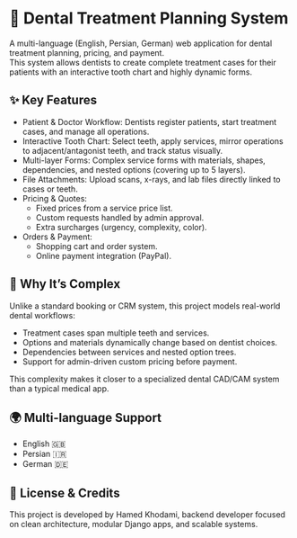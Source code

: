# 🦷 Dental Treatment Planning System  

A multi-language (English, Persian, German) web application for dental treatment planning, pricing, and payment.  
This system allows dentists to create complete treatment cases for their patients with an interactive tooth chart and highly dynamic forms.  

## ✨ Key Features
- Patient & Doctor Workflow: Dentists register patients, start treatment cases, and manage all operations.  
- Interactive Tooth Chart: Select teeth, apply services, mirror operations to adjacent/antagonist teeth, and track status visually.  
- Multi-layer Forms: Complex service forms with materials, shapes, dependencies, and nested options (covering up to 5 layers).  
- File Attachments: Upload scans, x-rays, and lab files directly linked to cases or teeth.  
- Pricing & Quotes:  
  - Fixed prices from a service price list.  
  - Custom requests handled by admin approval.  
  - Extra surcharges (urgency, complexity, color).  
- Orders & Payment:  
  - Shopping cart and order system.  
  - Online payment integration (PayPal).  

## 🚀 Why It’s Complex
Unlike a standard booking or CRM system, this project models real-world dental workflows:  
- Treatment cases span multiple teeth and services.  
- Options and materials dynamically change based on dentist choices.  
- Dependencies between services and nested option trees.  
- Support for admin-driven custom pricing before payment.  

This complexity makes it closer to a specialized dental CAD/CAM system than a typical medical app.  

## 🌍 Multi-language Support
- English 🇬🇧  
- Persian 🇮🇷  
- German 🇩🇪


## 📄 License & Credits
This project is developed by Hamed Khodami, backend developer focused on clean architecture, modular Django apps, and scalable systems.

